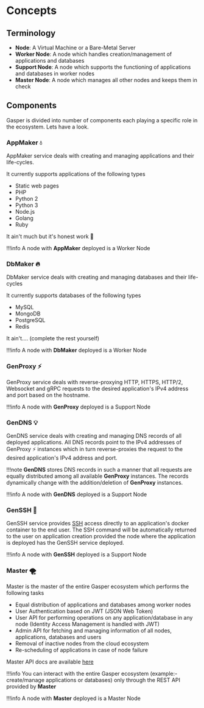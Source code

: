 # Concepts

## Terminology

* **Node**: A Virtual Machine or a Bare-Metal Server
* **Worker Node**: A node which handles creation/management of applications and databases
* **Support Node**: A node which supports the functioning of applications and databases in worker nodes
* **Master Node**: A node which manages all other nodes and keeps them in check

## Components

Gasper is divided into number of components each playing a specific role in the ecosystem. Lets have a look.

### AppMaker 💧 

AppMaker service deals with creating and managing applications and their life-cycles.

It currently supports applications of the following types

* Static web pages
* PHP
* Python 2
* Python 3
* Node.js
* Golang
* Ruby

It ain't much but it's honest work 🥳

!!!info
    A node with **AppMaker** deployed is a Worker Node

### DbMaker 🔥

DbMaker service deals with creating and managing databases and their life-cycles

It currently supports databases of the following types

* MySQL
* MongoDB
* PostgreSQL
* Redis

It ain't.... (complete the rest yourself)

!!!info
    A node with **DbMaker** deployed is a Worker Node

### GenProxy ⚡

GenProxy service deals with reverse-proxying HTTP, HTTPS, HTTP/2, Websocket and gRPC requests to the desired application's IPv4 address and port based on the hostname.

!!!info
    A node with **GenProxy** deployed is a Support Node

### GenDNS 💡

GenDNS service deals with creating and managing DNS records of all deployed applications. All DNS records point to the IPv4 addresses of GenProxy ⚡ instances which in turn reverse-proxies the request to the desired application's IPv4 address and port.

!!!note
    **GenDNS** stores DNS records in such a manner that all requests are equally distributed among all available **GenProxy** instances. The records dynamically change with the addition/deletion of **GenProxy** instances.

!!!info
    A node with **GenDNS** deployed is a Support Node

### GenSSH 🗿 

GenSSH service provides [SSH](https://www.ssh.com/ssh/protocol/) access directly to an application's docker container to the end user.
The SSH command will be automatically returned to the user on application creation provided the node where the application is deployed has the GenSSH service deployed.

!!!info
    A node with **GenSSH** deployed is a Support Node

### Master 🌪 

Master is the master of the entire Gasper ecosystem which performs the following tasks

* Equal distribution of applications and databases among worker nodes
* User Authentication based on JWT (JSON Web Token)
* User API for performing operations on any application/database in any node (Identity Access Management is handled with JWT)
* Admin API for fetching and managing information of all nodes, applications, databases and users
* Removal of inactive nodes from the cloud ecosystem
* Re-scheduling of applications in case of node failure

Master API docs are available [here](/api)

!!!info
    You can interact with the entire Gasper ecosystem (example:- create/manage applications or databases) only through the REST API provided by **Master**

!!!info
    A node with **Master** deployed is a Master Node
